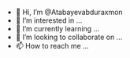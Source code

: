 - 👋 Hi, I’m @Atabayevabduraxmon
- 👀 I’m interested in ...
- 🌱 I’m currently learning ...
- 💞️ I’m looking to collaborate on ...
- 📫 How to reach me ...

<!---
Atabayevabduraxmon/Atabayevabduraxmon is a ✨ special ✨ repository because its `README.md` (this file) appears on your GitHub profile.
You can click the Preview link to take a look at your changes.
--->
